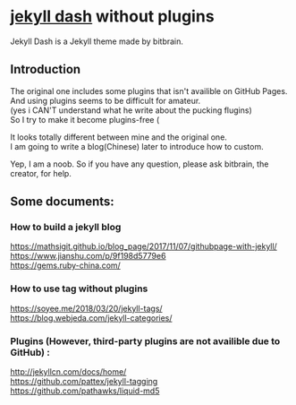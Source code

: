 # [jekyll dash](https://github.com/bitbrain/jekyll-dash) without plugins  

Jekyll Dash is a Jekyll theme made by bitbrain.

## Introduction  
The original one includes some plugins that isn't availible on GitHub Pages.  
And using plugins seems to be difficult for amateur.  
(yes i CAN'T understand what he write about the pucking flugins)   
So I try to make it become plugins-free (

It looks totally different between mine and the original one.  
I am going to write a blog(Chinese) later to introduce how to custom.

Yep, I am a noob. So if you have any question, please ask bitbrain, the creator, for help.

## Some documents:  
### How to build a jekyll blog  
https://mathsigit.github.io/blog_page/2017/11/07/githubpage-with-jekyll/  
https://www.jianshu.com/p/9f198d5779e6  
https://gems.ruby-china.com/  

### How to use tag without plugins  
https://soyee.me/2018/03/20/jekyll-tags/  
https://blog.webjeda.com/jekyll-categories/  

### Plugins (However, third-party plugins are not availible due to GitHub) :  
http://jekyllcn.com/docs/home/  
https://github.com/pattex/jekyll-tagging  
https://github.com/pathawks/liquid-md5
